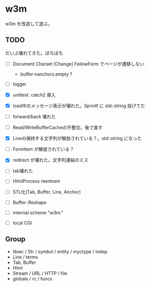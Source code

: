 # w3m

w3m を改造して遊ぶ。

## TODO

だいぶ壊れてきた。ぼちぼち

* [ ] Document Charset [Change] FollowForm でページが遷移しない
    * buffer->anchors.empty ?

* [ ] logger
* [x] unittest. catch2 導入
* [x] load中のメッセージ表示が壊れた。Sprintf に std::string 投げてた
* [ ] forward/back 壊れた
* [ ] Read/WriteBufferCacheの不整合。後で直す
* [x] Lineの保持する文字列が解放されている？。std::string になった
* [ ] FormItem が解放されている？
* [x] redirect が壊れた。文字列連結のミス
* [ ] tab壊れた
* [ ] HtmlProcess reentrant
* [ ] STL化(Tab, Buffer, Line, Anchor)
* [ ] Buffer::Reshape
* [ ] internal scheme "w3m:"
* [ ] local CGI

## Group

* libwc / Str / symbol / entity / myctype / indep
* Line / terms
* Tab, Buffer
* Html
* Stream / URL / HTTP / file
* globals / rc / funcs
